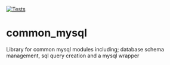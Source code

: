[![Tests](https://github.com/HLS-Management/common_sql/actions/workflows/tests.yml/badge.svg)](https://github.com/HLS-Management/common_sql/actions/workflows/tests.yml)

# common_mysql
Library for common mysql modules including; database schema management, sql query creation and a mysql wrapper
